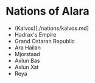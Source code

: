 # Nations of Alara
 * (Kalvos)[./nations/kalvos.md]
 * Hadrax's Empire
 * Grand Ostaran Republic
 * Ara Hailan
 * Mjorstaad
 * Axlun Bas
 * Axlun Xat
 * Reya
